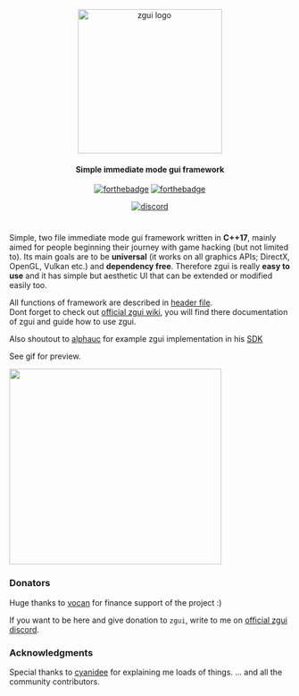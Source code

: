 <div align="center">
<img width="258" src="resources/zgui.png" alt="zgui logo">
<h4>Simple immediate mode gui framework</h4>

[![forthebadge](https://forthebadge.com/images/badges/made-with-c-plus-plus.svg)](https://forthebadge.com)
[![forthebadge](https://forthebadge.com/images/badges/built-with-love.svg)](https://forthebadge.com)
<div>
 
[![discord](https://discordapp.com/api/guilds/583423779988832445/widget.png?style=shield)](https://discord.gg/gJVGg7u)
</div>

</div>

#

Simple, two file immediate mode gui framework written in **C++17**, mainly aimed for people beginning their journey with game hacking (but not limited to).
Its main goals are to be **universal** (it works on all graphics APIs; DirectX, OpenGL, Vulkan etc.) and **dependency free**. Therefore zgui is really **easy to use** and it has simple but aesthetic UI that can be extended or modified easily too.

All functions of framework are described in [header file](zgui.hh).  
Dont forget to check out [official zgui wiki](https://github.com/zxvnme/zgui/wiki), you will find there documentation of zgui and guide how to use zgui.  

Also shoutout to [alphauc](https://github.com/alphauc) for example zgui implementation in his [SDK](https://github.com/alphauc/sdk)

See gif for preview.

<img src="https://i.imgur.com/jH2lcDl.gif" width="380" height="350">

### Donators
Huge thanks to [vocan](https://github.com/vocan) for finance support of the project :)

If you want to be here and give donation to `zgui`, write to me on [official zgui discord](https://discord.gg/gJVGg7u).

### Acknowledgments
Special thanks to [cyanidee](https://github.com/cyanidee) for explaining me loads of things.
... and all the community contributors.
